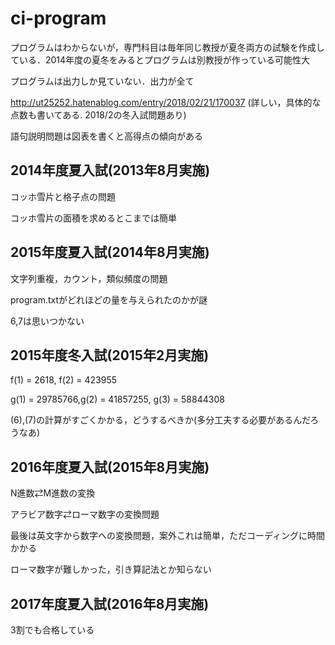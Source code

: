# ci-program
プログラムはわからないが，専門科目は毎年同じ教授が夏冬両方の試験を作成している．2014年度の夏冬をみるとプログラムは別教授が作っている可能性大

プログラムは出力しか見ていない．出力が全て

http://ut25252.hatenablog.com/entry/2018/02/21/170037
(詳しい，具体的な点数も書いてある. 2018/2の冬入試問題あり)

語句説明問題は図表を書くと高得点の傾向がある


## 2014年度夏入試(2013年8月実施)
コッホ雪片と格子点の問題

コッホ雪片の面積を求めるとこまでは簡単



## 2015年度夏入試(2014年8月実施)
文字列重複，カウント，類似頻度の問題

program.txtがどれほどの量を与えられたのかが謎

6,7は思いつかない

## 2015年度冬入試(2015年2月実施)
f(1) = 2618, f(2) = 423955

g(1) = 29785766,g(2) = 41857255, g(3) = 58844308

(6),(7)の計算がすごくかかる，どうするべきか(多分工夫する必要があるんだろうなあ)

## 2016年度夏入試(2015年8月実施)
N進数⇄M進数の変換

アラビア数字⇄ローマ数字の変換問題

最後は英文字から数字への変換問題，案外これは簡単，ただコーディングに時間かかる

ローマ数字が難しかった，引き算記法とか知らない

## 2017年度夏入試(2016年8月実施)
3割でも合格している
